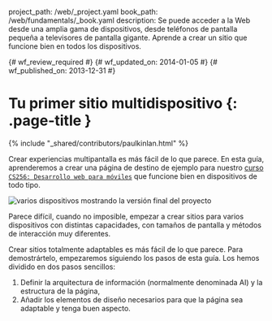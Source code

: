 project_path: /web/_project.yaml
book_path: /web/fundamentals/_book.yaml
description: Se puede acceder a la Web desde una amplia gama de dispositivos, desde teléfonos de pantalla pequeña a televisores de pantalla gigante. Aprende a crear un sitio que funcione bien en todos los dispositivos.

{# wf_review_required #}
{# wf_updated_on: 2014-01-05 #}
{# wf_published_on: 2013-12-31 #}

# Tu primer sitio multidispositivo {: .page-title }

{% include "_shared/contributors/paulkinlan.html" %}



Crear experiencias multipantalla es más fácil de lo que parece. En esta guía, aprenderemos a crear una página de destino de ejemplo para nuestro <a href='https://www.udacity.com/course/cs256'>curso `CS256: Desarrollo web para móviles`</a> que funcione bien en dispositivos de todo tipo.

<img src="images/finaloutput-2x.jpg" alt="varios dispositivos mostrando la versión final del proyecto">

Parece difícil, cuando no imposible, empezar a crear sitios para varios dispositivos con distintas capacidades, con tamaños de pantalla y métodos de interacción muy diferentes.

Crear sitios totalmente adaptables es más fácil de lo que parece. Para demostrártelo, empezaremos siguiendo los pasos de esta guía.  Los hemos dividido en dos pasos sencillos:

1.  Definir la arquitectura de información (normalmente denominada AI) y la estructura de la página, 
2.  Añadir los elementos de diseño necesarios para que la página sea adaptable y tenga buen aspecto.


